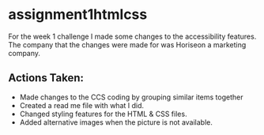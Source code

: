 # assignment1htmlcss

For the week 1 challenge I made some changes to the accessibility features. The company that the changes were made for was Horiseon a marketing company. 

## Actions Taken:
* Made changes to the CCS coding by grouping similar items together
* Created a read me file with what I did. 
* Changed styling features for the HTML & CSS files. 
* Added alternative images when the picture is not available. 
